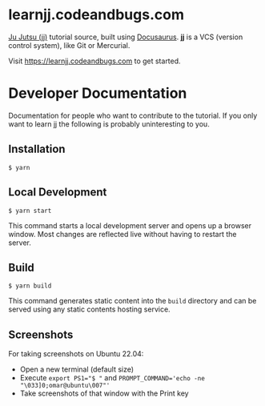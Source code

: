 # learnjj.codeandbugs.com

[Ju Jutsu (jj)](https://martinvonz.github.io/jj/latest/) tutorial source, built
using [Docusaurus](https://docusaurus.io/). **jj** is a VCS (version control
system), like Git or Mercurial.

Visit https://learnjj.codeandbugs.com to get started.


# Developer Documentation

Documentation for people who want to contribute to the tutorial. If you only
want to learn jj the following is probably uninteresting to you.

## Installation

```
$ yarn
```

## Local Development

```
$ yarn start
```

This command starts a local development server and opens up a browser window.
Most changes are reflected live without having to restart the server.

## Build

```
$ yarn build
```

This command generates static content into the `build` directory and can be
served using any static contents hosting service.


## Screenshots

For taking screenshots on Ubuntu 22.04:

* Open a new terminal (default size)
* Execute `export PS1="$ "` and `PROMPT_COMMAND='echo -ne "\033]0;omar@ubuntu\007"'`
* Take screenshots of that window with the Print key
